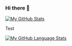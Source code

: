 ### Hi there 👋

<!--
**MChatzakis/MChatzakis** is a ✨ _special_ ✨ repository because its `README.md` (this file) appears on your GitHub profile.

Here are some ideas to get you started:

- 🔭 I’m currently working on ...
- 🌱 I’m currently learning ...
- 👯 I’m looking to collaborate on ...
- 🤔 I’m looking for help with ...
- 💬 Ask me about ...
- 📫 How to reach me: ...
- 😄 Pronouns: ...
- ⚡ Fun fact: ...
-->

[![My GitHub Stats](https://github-readme-stats.vercel.app/api/?username=MChatzakis&count_private=true&theme=tokyonight&showicons=true)]()

Test

[![My GitHub Language Stats](https://github-readme-stats.vercel.app/api/top-langs/?username=MChatzakis&langs_count=5&theme=tokyonight)]()

